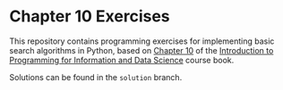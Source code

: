 # Chapter 10 Exercises

This repository contains programming exercises for implementing basic search algorithms in Python, 
based on [Chapter 10](https://infx511.github.io/searching.html) 
of the [Introduction to Programming for Information and Data Science](https://infx511.github.io/) course book. 

Solutions can be found in the `solution` branch.